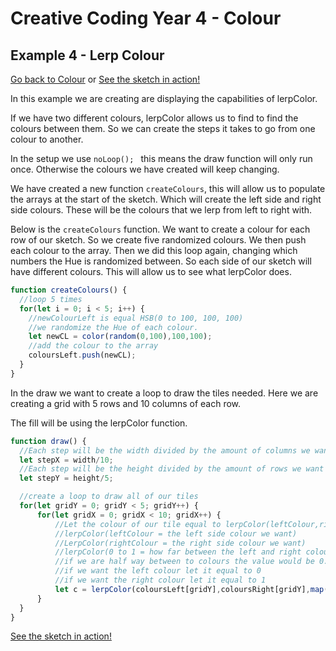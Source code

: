# Creative Coding Year 4 - Colour
## Example 4 - Lerp Colour

[Go back to Colour](../) or [See the sketch in action!](sketch.html)

In this example we are creating are displaying the capabilities of lerpColor.

If we have two different colours, lerpColor allows us to find to find the colours between them. So we can create the steps it takes to go from one colour to another.

In the setup we use ```noLoop(); ``` this means the draw function will only run once. Otherwise the colours we have created will keep changing.

We have created a new function ```createColours```, this will allow us to populate the arrays at the start of the sketch. Which will create the left side and right side colours. These will be the colours that we lerp from left to right with.

Below is the ```createColours``` function. We want to create a colour for each row of our sketch. So we create five randomized colours. We then push each colour to the array. Then we did this loop again, changing which numbers the Hue is randomized between. So each side of our sketch will have different colours. This will allow us to see what lerpColor does.
```javascript
function createColours() {
  //loop 5 times
  for(let i = 0; i < 5; i++) {
    //newColourLeft is equal HSB(0 to 100, 100, 100)
    //we randomize the Hue of each colour.
    let newCL = color(random(0,100),100,100);
    //add the colour to the array
    coloursLeft.push(newCL);
  }
}
```

In the draw we want to create a loop to draw the tiles needed. Here we are creating a grid with 5 rows and 10 columns of each row.

The fill will be using the lerpColor function.

```javascript
function draw() {
  //Each step will be the width divided by the amount of columns we want
  let stepX = width/10;
  //Each step will be the height divided by the amount of rows we want
  let stepY = height/5;

  //create a loop to draw all of our tiles
  for(let gridY = 0; gridY < 5; gridY++) {
      for(let gridX = 0; gridX < 10; gridX++) {
          //Let the colour of our tile equal to lerpColor(leftColour,rightColour,0 to 1)
          //lerpColor(leftColour = the left side colour we want)
          //LerpColor(rightColour = the right side colour we want)
          //lerpColor(0 to 1 = how far between the left and right colour we want to lerp)
          //if we are half way between to colours the value would be 0.5
          //if we want the left colour let it equal to 0
          //if we want the right colour let it equal to 1
          let c = lerpColor(coloursLeft[gridY],coloursRight[gridY],map(gridX,0,10,0,1));
      }
  }
}

```

[See the sketch in action!](sketch.html)
